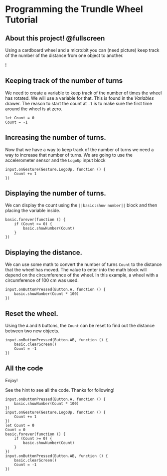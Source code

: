 # Programming the Trundle Wheel Tutorial 

## About this project! @fullscreen
Using a cardboard wheel and a micro:bit you can (need picture)
keep track of the number of the distance from one object to another.

!

## Keeping track of the number of turns
We need to create a variable to keep track of the number of times the wheel has rotated.
We will use a variable for that. This is found in the <i> Variables </i> drawer.  The reason to start the count at ``-1``
is to make sure the first time around the wheel is at zero.

```blocks
let Count = 0
Count = -1
```
## Increasing the number of turns.
Now that we have a way to keep track of the number of turns we need a way to increase that number of turns. 
We are going to use the accelerometer sensor and the ``LogoUp`` input block

```blocks
input.onGesture(Gesture.LogoUp, function () {
    Count += 1
})
```

## Displaying the number of turns.
We can display the count using the ``||basic:show number||`` block and then placing the variable inside.

```blocks
basic.forever(function () {
    if (Count >= 0) {
        basic.showNumber(Count)
    }
})
```

## Displaying the distance.
We can use some math to convert the number of turns ``Count`` to the distance that the wheel has moved. 
The value to enter into the math block will depend on the circumference of the wheel.  In this example, a wheel with a
 circumference of 100 cm was used. 

```blocks
input.onButtonPressed(Button.A, function () {
    basic.showNumber(Count * 100)
})
```
## Reset the wheel.
Using the ``A`` and ``B`` buttons, the ``Count`` can be reset to find out the distance between two new objects. 

```blocks
input.onButtonPressed(Button.AB, function () {
    basic.clearScreen()
    Count = -1
})
```



## All the code
Enjoy!

See the hint to see all the code. Thanks for following!

```blocks
input.onButtonPressed(Button.A, function () {
    basic.showNumber(Count * 100)
})
input.onGesture(Gesture.LogoUp, function () {
    Count += 1
})
let Count = 0
Count = 0
basic.forever(function () {
    if (Count >= 0) {
        basic.showNumber(Count)
    }
})
input.onButtonPressed(Button.AB, function () {
    basic.clearScreen()
    Count = -1
})

```